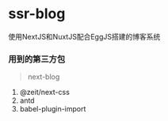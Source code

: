 # ssr-blog
使用NextJS和NuxtJS配合EggJS搭建的博客系统

### 用到的第三方包

> next-blog

1. @zeit/next-css
2. antd
3. babel-plugin-import

